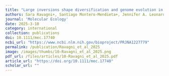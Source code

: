 ```yaml
---
title: "Large inversions shape diversification and genome evolution in common quails"
authors: Sara Ravagni+, Santiago Montero-Mendieta+, Jennifer A. Leonard, Matthew T. Webster, Matthew J. Christmas, Ignas Bunikis, José Domingo Rodríguez-Teijeiro, Ines Sanchez-Donoso, Carles Vilà
journal: 'Molecular Ecology'
date: 2025-3-10
category: international
collection: publications
doi: 10.1111/mec.17740
ncbi_url: "https://www.ncbi.nlm.nih.gov/bioproject/PRJNA1227779"
permalink: /publication/Ravagni_et_al_2025
image: /images/thumbs/10-Ravagni_et_al_2025.png
pdf_url: /files/articles/10-Ravagni_et_al_2025.pdf
article_url: "https://doi.org/10.1111/mec.17740"
scholar_url: ""
---
```

